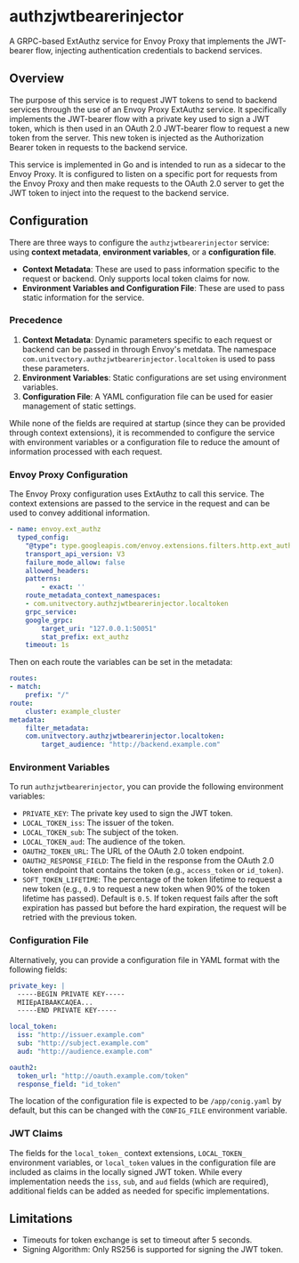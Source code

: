 # authzjwtbearerinjector

A GRPC-based ExtAuthz service for Envoy Proxy that implements the JWT-bearer flow, injecting authentication credentials to backend services.

## Overview

The purpose of this service is to request JWT tokens to send to backend services through the use of an Envoy Proxy ExtAuthz service. It specifically implements the JWT-bearer flow with a private key used to sign a JWT token, which is then used in an OAuth 2.0 JWT-bearer flow to request a new token from the server. This new token is injected as the Authorization Bearer token in requests to the backend service.

This service is implemented in Go and is intended to run as a sidecar to the Envoy Proxy. It is configured to listen on a specific port for requests from the Envoy Proxy and then make requests to the OAuth 2.0 server to get the JWT token to inject into the request to the backend service.

## Configuration

There are three ways to configure the `authzjwtbearerinjector` service: using **context metadata**, **environment variables**, or a **configuration file**.

- **Context Metadata**: These are used to pass information specific to the request or backend. Only supports local token claims for now.
- **Environment Variables and Configuration File**: These are used to pass static information for the service.

### Precedence

1. **Context Metadata**: Dynamic parameters specific to each request or backend can be passed in through Envoy's metdata. The namespace `com.unitvectory.authzjwtbearerinjector.localtoken` is used to pass these parameters.
2. **Environment Variables**: Static configurations are set using environment variables.
3. **Configuration File**: A YAML configuration file can be used for easier management of static settings.

While none of the fields are required at startup (since they can be provided through context extensions), it is recommended to configure the service with environment variables or a configuration file to reduce the amount of information processed with each request.

### Envoy Proxy Configuration

The Envoy Proxy configuration uses ExtAuthz to call this service. The context extensions are passed to the service in the request and can be used to convey additional information.

```yaml
- name: envoy.ext_authz
  typed_config:
    "@type": type.googleapis.com/envoy.extensions.filters.http.ext_authz.v3.ExtAuthz
    transport_api_version: V3
    failure_mode_allow: false
    allowed_headers:
    patterns:
        - exact: ''
    route_metadata_context_namespaces:
    - com.unitvectory.authzjwtbearerinjector.localtoken
    grpc_service:
    google_grpc:
        target_uri: "127.0.0.1:50051"
        stat_prefix: ext_authz
    timeout: 1s
```

Then on each route the variables can be set in the metadata:

```yaml
routes:
- match:
    prefix: "/"
route:
    cluster: example_cluster
metadata:
    filter_metadata:
    com.unitvectory.authzjwtbearerinjector.localtoken:
        target_audience: "http://backend.example.com"
```

### Environment Variables

To run `authzjwtbearerinjector`, you can provide the following environment variables:

- `PRIVATE_KEY`: The private key used to sign the JWT token.
- `LOCAL_TOKEN_iss`: The issuer of the token.
- `LOCAL_TOKEN_sub`: The subject of the token.
- `LOCAL_TOKEN_aud`: The audience of the token.
- `OAUTH2_TOKEN_URL`: The URL of the OAuth 2.0 token endpoint.
- `OAUTH2_RESPONSE_FIELD`: The field in the response from the OAuth 2.0 token endpoint that contains the token (e.g., `access_token` or `id_token`).
- `SOFT_TOKEN_LIFETIME`: The percentage of the token lifetime to request a new token (e.g., `0.9` to request a new token when 90% of the token lifetime has passed). Default is `0.5`. If token request fails after the soft expiration has passed but before the hard expiration, the request will be retried with the previous token.

### Configuration File

Alternatively, you can provide a configuration file in YAML format with the following fields:

```yaml
private_key: |
  -----BEGIN PRIVATE KEY-----
  MIIEpAIBAAKCAQEA...
  -----END PRIVATE KEY-----

local_token:
  iss: "http://issuer.example.com"
  sub: "http://subject.example.com"
  aud: "http://audience.example.com"

oauth2:
  token_url: "http://oauth.example.com/token"
  response_field: "id_token"
```

The location of the configuration file is expected to be `/app/conig.yaml` by default, but this can be changed with the `CONFIG_FILE` environment variable.

### JWT Claims

The fields for the `local_token_` context extensions, `LOCAL_TOKEN_` environment variables, or `local_token` values in the configuration file are included as claims in the locally signed JWT token. While every implementation needs the `iss`, `sub`, and `aud` fields (which are required), additional fields can be added as needed for specific implementations.

## Limitations

- Timeouts for token exchange is set to timeout after 5 seconds.
- Signing Algorithm: Only RS256 is supported for signing the JWT token.
